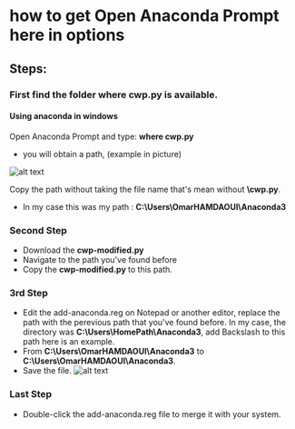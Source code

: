 # how to get Open Anaconda Prompt here in options

## Steps:

### First find the folder where cwp.py is available.
#### Using anaconda in windows

Open Anaconda Prompt and type: **where cwp.py**
* you will obtain a path, (example in picture)

![alt text](https://www.mediafire.com/convkey/8f2c/gay2244n6v2db636g.jpg)

Copy the path without taking the file name that's mean without **\cwp.py**.
* In my case this was my path : **C:\Users\OmarHAMDAOUI\Anaconda3**

### Second Step
* Download the **cwp-modified.py**
* Navigate to the path you've found before
* Copy the **cwp-modified.py** to this path.

### 3rd Step
* Edit the add-anaconda.reg on Notepad or another editor, replace the path with the perevious path that you've found before. In my case, the directory was **C:\Users\HomePath\Anaconda3**, add Backslash to this path here is an example.
* From **C:\Users\OmarHAMDAOUI\Anaconda3** to **C:\\Users\\OmarHAMDAOUI\\Anaconda3**.
* Save the file.
![alt text](https://www.mediafire.com/convkey/1b4b/kcbi9aucw8fh92y6g.jpg)

### Last Step
* Double-click the add-anaconda.reg file to merge it with your system.
